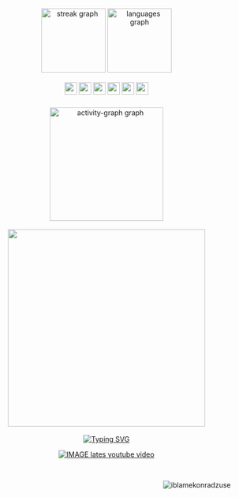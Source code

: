 
###


<div align="center">
  <img src="https://streak-stats.demolab.com?user=iblamekonradzuse&locale=en&mode=daily&theme=gruvbox&hide_border=true&border_radius=5" height="130" alt="streak graph"  />
  <img src="https://github-readme-stats.vercel.app/api/top-langs?username=iblamekonradzuse&locale=en&hide_title=false&layout=compact&card_width=320&langs_count=10&theme=gruvbox&hide_border=true" height="130" alt="languages graph"  />
  
</div>
<br/>
  <div align="center"> 
     <img src=https://ziadoua.github.io/m3-Markdown-Badges/badges/Rust/rust1.svg height="25" />  <img src=https://ziadoua.github.io/m3-Markdown-Badges/badges/Go/go1.svg
 height="25" />  <img src=https://ziadoua.github.io/m3-Markdown-Badges/badges/Python/python1.svg
 height="25" />   <img src=https://ziadoua.github.io/m3-Markdown-Badges/badges/Javascript/javascript1.svg height="25" /> <img src=https://ziadoua.github.io/m3-Markdown-Badges/badges/TypeScript/typescript1.svg height="25" />  <img src=https://ziadoua.github.io/m3-Markdown-Badges/badges/Shell/shell1.svg
 height="25" />  
  </div>



###


###



###


<div align="center">
  <img src="https://github-readme-activity-graph.vercel.app/graph?username=iblamekonradzuse&radius=16&theme=gruvbox&area=true&order=5&hide_border=true&hide_title=true" height="230" alt="activity-graph graph"/> </div>
  <br> 
<div align="center">   
 <img src=https://i.imgur.com/9MtlMP7.png height="400" />
  </div> 
<br/>

<div align="center"> 
 <a href="https://git.io/typing-svg"><img src="https://readme-typing-svg.demolab.com?font=Oswald&weight=800&size=25&pause=1000&color=665C54&center=true&vCenter=true&random=false&width=435&lines=CLICK+DOWN+THERE+!;TO+SEE+MY+LATEST+VIDEO!" alt="Typing SVG" /></a> 
  
[![IMAGE lates youtube video](https://img.youtube.com/vi/N2NfB4sp1Zo/0.jpg)](https://www.youtube.com/watch?v=N2NfB4sp1Zo)

</div> 
  
  <div align="center"> 
<br />

<p align="right"> <img src="https://komarev.com/ghpvc/?username=iblamekonradzuse&label=Profile%20views&color=3c3836&label=clicks&style=for-the-badge" alt="iblamekonradzuse" /> </p>

